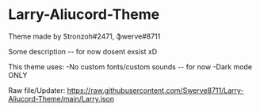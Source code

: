 # Larry-Aliucord-Theme
Theme made by Stronzoh#2471, ֆwerve#8711

Some description -- for now dosent exsist xD

This theme uses:
-No custom fonts/custom sounds -- for now
-Dark mode ONLY

Raw file/Updater: 
https://raw.githubusercontent.com/Swerve8711/Larry-Aliucord-Theme/main/Larry.json
